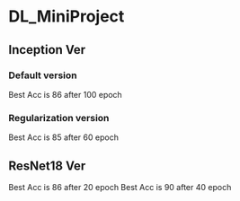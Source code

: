 # DL_MiniProject <br>
## Inception Ver
### Default version 
Best Acc is 86 after 100 epoch
### Regularization version
Best Acc is 85 after 60 epoch
<br>
## ResNet18 Ver
Best Acc is 86 after 20 epoch
Best Acc is 90 after 40 epoch
